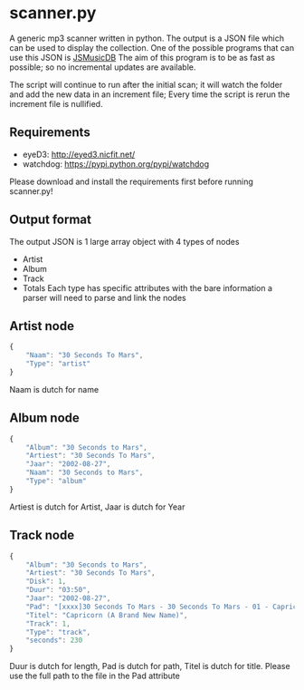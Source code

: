 scanner.py
==========

A generic mp3 scanner written in python.
The output is a JSON file which can be used to display the collection. One of the possible programs that can use this JSON is [JSMusicDB](https://github.com/lucienimmink/JSMusicDB)
The aim of this program is to be as fast as possible; so no incremental updates are available.

The script will continue to run after the initial scan; it will watch the folder and add the new data in an increment file; Every time the script is rerun the increment file is nullified.

Requirements
------------
- eyeD3: http://eyed3.nicfit.net/
- watchdog: https://pypi.python.org/pypi/watchdog

Please download and install the requirements first before running scanner.py!

Output format
-------------
The output JSON is 1 large array object with 4 types of nodes
- Artist
- Album
- Track
- Totals
Each type has specific attributes with the bare information a parser will need to parse and link the nodes

Artist node
-----------
```javascript
{
    "Naam": "30 Seconds To Mars", 
    "Type": "artist"
}
```
Naam is dutch for name

Album node
----------
```javascript
{
    "Album": "30 Seconds to Mars", 
    "Artiest": "30 Seconds To Mars", 
    "Jaar": "2002-08-27", 
    "Naam": "30 Seconds to Mars", 
    "Type": "album"
}
```
Artiest is dutch for Artist, Jaar is dutch for Year

Track node
----------
```javascript
{
    "Album": "30 Seconds to Mars", 
    "Artiest": "30 Seconds To Mars", 
    "Disk": 1, 
    "Duur": "03:50", 
    "Jaar": "2002-08-27", 
    "Pad": "[xxxx]30 Seconds To Mars - 30 Seconds To Mars - 01 - Capricorn (a Brand New Name).mp3", 
    "Titel": "Capricorn (A Brand New Name)", 
    "Track": 1, 
    "Type": "track", 
    "seconds": 230
}
```
Duur is dutch for length, Pad is dutch for path, Titel is dutch for title. Please use the full path to the file in the Pad attribute